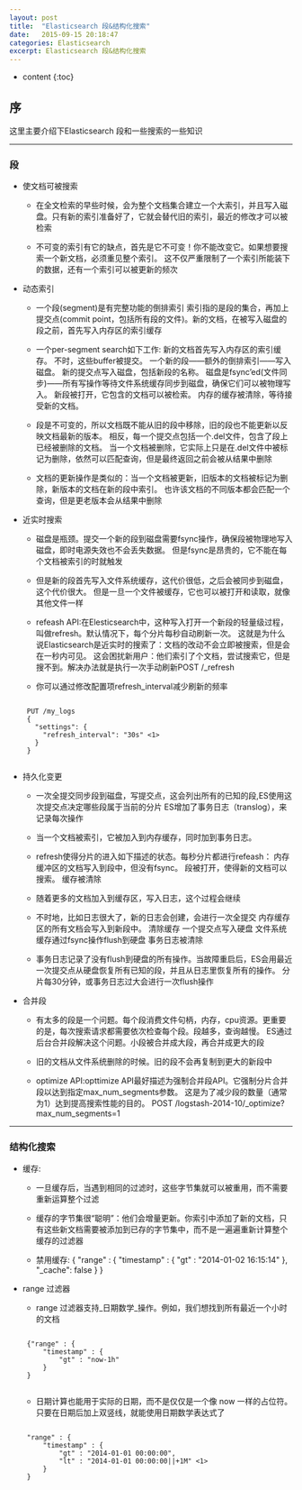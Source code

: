 ```yaml
---
layout: post
title:  "Elasticsearch 段&结构化搜索"
date:   2015-09-15 20:18:47
categories: Elasticsearch
excerpt: Elasticsearch 段&结构化搜索
---
```


* content
{:toc}


## 序

这里主要介绍下Elasticsearch 段和一些搜索的一些知识

---

### 段

 * 使文档可被搜索

    * 在全文检索的早些时候，会为整个文档集合建立一个大索引，并且写入磁盘。只有新的索引准备好了，它就会替代旧的索引，最近的修改才可以被检索

    * 不可变的索引有它的缺点，首先是它不可变！你不能改变它。如果想要搜索一个新文档，必须重见整个索引。
    这不仅严重限制了一个索引所能装下的数据，还有一个索引可以被更新的频次

 * 动态索引

    * 一个段(segment)是有完整功能的倒排索引
    索引指的是段的集合，再加上提交点(commit point，包括所有段的文件)。新的文档，在被写入磁盘的段之前，首先写入内存区的索引缓存

    * 一个per-segment search如下工作:
        新的文档首先写入内存区的索引缓存。
        不时，这些buffer被提交。
        一个新的段——额外的倒排索引——写入磁盘。
        新的提交点写入磁盘，包括新段的名称。
        磁盘是fsync’ed(文件同步)——所有写操作等待文件系统缓存同步到磁盘，确保它们可以被物理写入。
        新段被打开，它包含的文档可以被检索。
        内存的缓存被清除，等待接受新的文档。

    * 段是不可变的，所以文档既不能从旧的段中移除，旧的段也不能更新以反映文档最新的版本。
    相反，每一个提交点包括一个.del文件，包含了段上已经被删除的文档。
    当一个文档被删除，它实际上只是在.del文件中被标记为删除，依然可以匹配查询，但是最终返回之前会被从结果中删除

    * 文档的更新操作是类似的：当一个文档被更新，旧版本的文档被标记为删除，新版本的文档在新的段中索引。
    也许该文档的不同版本都会匹配一个查询，但是更老版本会从结果中删除

 * 近实时搜索

    * 磁盘是瓶颈。提交一个新的段到磁盘需要fsync操作，确保段被物理地写入磁盘，即时电源失效也不会丢失数据。
    但是fsync是昂贵的，它不能在每个文档被索引的时就触发

    * 但是新的段首先写入文件系统缓存，这代价很低，之后会被同步到磁盘，这个代价很大。
    但是一旦一个文件被缓存，它也可以被打开和读取，就像其他文件一样

    * refeash API:在Elesticsearch中，这种写入打开一个新段的轻量级过程，叫做refresh。默认情况下，每个分片每秒自动刷新一次。
        这就是为什么说Elasticsearch是近实时的搜索了：文档的改动不会立即被搜索，但是会在一秒内可见。
        这会困扰新用户：他们索引了个文档，尝试搜索它，但是搜不到。解决办法就是执行一次手动刷新POST /_refresh

    * 你可以通过修改配置项refresh_interval减少刷新的频率
    <pre><code>
    PUT /my_logs
    {
      "settings": {
        "refresh_interval": "30s" <1>
      }
    }
    </code></pre>

 * 持久化变更

    * 一次全提交同步段到磁盘，写提交点，这会列出所有的已知的段,ES使用这次提交点决定哪些段属于当前的分片
    ES增加了事务日志（translog），来记录每次操作

    * 当一个文档被索引，它被加入到内存缓存，同时加到事务日志。

    * refresh使得分片的进入如下描述的状态。每秒分片都进行refeash：
            内存缓冲区的文档写入到段中，但没有fsync。
            段被打开，使得新的文档可以搜索。
            缓存被清除

    * 随着更多的文档加入到缓存区，写入日志，这个过程会继续

    * 不时地，比如日志很大了，新的日志会创建，会进行一次全提交
            内存缓存区的所有文档会写入到新段中。
            清除缓存
            一个提交点写入硬盘
            文件系统缓存通过fsync操作flush到硬盘
            事务日志被清除

    * 事务日志记录了没有flush到硬盘的所有操作。当故障重启后，ES会用最近一次提交点从硬盘恢复所有已知的段，并且从日志里恢复所有的操作。
    分片每30分钟，或事务日志过大会进行一次flush操作

 * 合并段

    * 有太多的段是一个问题。每个段消费文件句柄，内存，cpu资源。更重要的是，每次搜索请求都需要依次检查每个段。段越多，查询越慢。
    ES通过后台合并段解决这个问题。小段被合并成大段，再合并成更大的段

    * 旧的文档从文件系统删除的时候。旧的段不会再复制到更大的新段中

    * optimize API:opttimize API最好描述为强制合并段API。它强制分片合并段以达到指定max_num_segments参数。
    这是为了减少段的数量（通常为1）达到提高搜索性能的目的。
    POST /logstash-2014-10/_optimize?max_num_segments=1

---

### 结构化搜索

 * 缓存:

    * 一旦缓存后，当遇到相同的过滤时，这些字节集就可以被重用，而不需要重新运算整个过滤

    * 缓存的字节集很“聪明”：他们会增量更新。你索引中添加了新的文档，只有这些新文档需要被添加到已存的字节集中，而不是一遍遍重新计算整个缓存的过滤器

    * 禁用缓存:
    { "range" : { "timestamp" : { "gt" : "2014-01-02 16:15:14" }, "_cache": false } }

 * range 过滤器

    * range 过滤器支持_日期数学_操作。例如，我们想找到所有最近一个小时的文档
    <pre><code>
    {"range" : {
        "timestamp" : {
            "gt" : "now-1h"
        }
    }
    </code></pre>

    * 日期计算也能用于实际的日期，而不是仅仅是一个像 now 一样的占位符。只要在日期后加上双竖线，就能使用日期数学表达式了
    <pre><code>
    "range" : {
        "timestamp" : {
            "gt" : "2014-01-01 00:00:00",
            "lt" : "2014-01-01 00:00:00||+1M" <1>
        }
    }
    </code></pre>